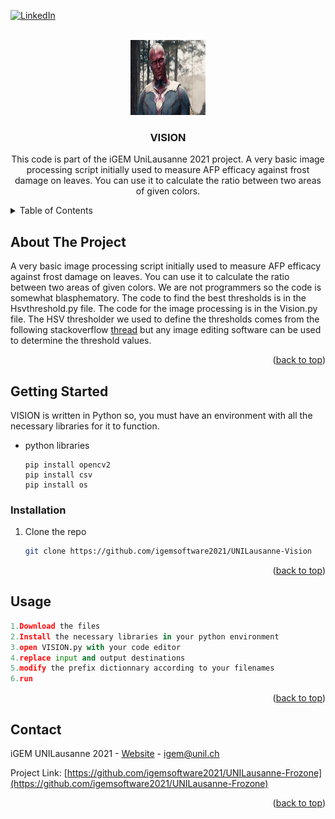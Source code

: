 

<div id="top"></div>

[![LinkedIn][linkedin-shield]][linkedin-url]



<!-- PROJECT LOGO -->
<br />
<div align="center">
  <a href="Paul_Bettany_as_Vision.jpg">
    <img src="Paul_Bettany_as_Vision.jpg" alt="Logo" width="120" height="120">
  </a>

<h3 align="center">VISION</h3>

  <p align="center">
  This code is part of the iGEM UniLausanne 2021 project. 
A very basic image processing script initially used to measure AFP efficacy against frost damage on leaves. You can use it to calculate the ratio between two areas of given colors.
  </p>
</div>



<!-- TABLE OF CONTENTS -->
<details>
  <summary>Table of Contents</summary>
  <ol>
    <li>
      <a href="#about-the-project">About The Project</a>
    </li>
    <li>
      <a href="#getting-started">Getting Started</a>
      <ul>
        <li><a href="#prerequisites">Prerequisites</a></li>
        <li><a href="#installation">Installation</a></li>
      </ul>
    </li>
    <li><a href="#usage">Usage</a></li>
    <li><a href="#contact">Contact</a></li>
  </ol>
</details>



<!-- ABOUT THE PROJECT -->
## About The Project

A very basic image processing script initially used to measure AFP efficacy against frost damage on leaves. You can use it to calculate the ratio between two areas of given colors.
We are not programmers so the code is somewhat blasphematory.
The code to find the best thresholds is in the Hsvthreshold.py file.
The code for the image processing is in the Vision.py file.
The HSV thresholder we used to define the thresholds comes from the following stackoverflow [thread](https://stackoverflow.com/questions/57282935/how-to-detect-area-of-pixels-with-the-same-color-using-opencv)
but any image editing software can be used to determine the threshold values.
<p align="right">(<a href="#top">back to top</a>)</p>




<!-- GETTING STARTED -->
## Getting Started

VISION is written in Python so, you must have an environment with all the necessary libraries for it to function.



* python libraries
  ```terminal
  pip install opencv2
  pip install csv
  pip install os
  ```

### Installation

1. Clone the repo
   ```sh
   git clone https://github.com/igemsoftware2021/UNILausanne-Vision
   ```
<p align="right">(<a href="#top">back to top</a>)</p>



<!-- USAGE EXAMPLES -->
## Usage


```python
1.Download the files
2.Install the necessary libraries in your python environment
3.open VISION.py with your code editor
4.replace input and output destinations
5.modify the prefix dictionnary according to your filenames
6.run
```
  
<p align="right">(<a href="#top">back to top</a>)</p>



<!-- CONTACT -->
## Contact

iGEM UNILausanne 2021 - [Website](https://2021.igem.org/Team:UNILausanne) - igem@unil.ch

Project Link: [https://github.com/igemsoftware2021/UNILausanne-Frozone](https://github.com/igemsoftware2021/UNILausanne-Frozone)

<p align="right">(<a href="#top">back to top</a>)</p>



<!-- MARKDOWN LINKS & IMAGES -->
<!-- https://www.markdownguide.org/basic-syntax/#reference-style-links -->
[contributors-shield]: https://img.shields.io/github/contributors/github_username/repo_name.svg?style=for-the-badge
[contributors-url]: https://github.com/github_username/repo_name/graphs/contributors
[forks-shield]: https://img.shields.io/github/forks/github_username/repo_name.svg?style=for-the-badge
[forks-url]: https://github.com/github_username/repo_name/network/members
[stars-shield]: https://img.shields.io/github/stars/github_username/repo_name.svg?style=for-the-badge
[stars-url]: https://github.com/github_username/repo_name/stargazers
[issues-shield]: https://img.shields.io/github/issues/github_username/repo_name.svg?style=for-the-badge
[issues-url]: https://github.com/github_username/repo_name/issues
[license-shield]: https://img.shields.io/github/license/github_username/repo_name.svg?style=for-the-badge
[license-url]: https://github.com/github_username/repo_name/blob/master/LICENSE.txt
[linkedin-shield]: https://img.shields.io/badge/-LinkedIn-black.svg?style=for-the-badge&logo=linkedin&colorB=555
[linkedin-url]: https://ch.linkedin.com/in/igem-unil-1526621a3
[product-screenshot]: images/screenshot.png
